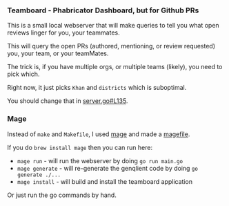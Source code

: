 ### Teamboard - Phabricator Dashboard, but for Github PRs

This is a small local webserver that will make queries to tell you what open reviews
linger for you, your teammates.

This will query the open PRs (authored, mentioning, or review requested) you, your team, or your teamMates.

The trick is, if you have multiple orgs, or multiple teams (likely), you need to pick which.

Right now, it just picks `Khan` and `districts` which is suboptimal.

You should change that in [server.go#L135](https://github.com/StevenACoffman/teamboard/blob/main/pkg/server/server.go#L135).

### Mage

Instead of `make` and `Makefile`, I used [mage](https://magefile.org/) and made a [magefile](https://github.com/StevenACoffman/teamboard/blob/main/magefile.go).

If you do `brew install mage` then you can run here:
+ `mage run` - will run the webserver by doing `go run main.go`
+ `mage generate` - will re-generate the genqlient code by doing `go generate ./...`
+ `mage install` - will build and install the teamboard application

Or just run the go commands by hand.